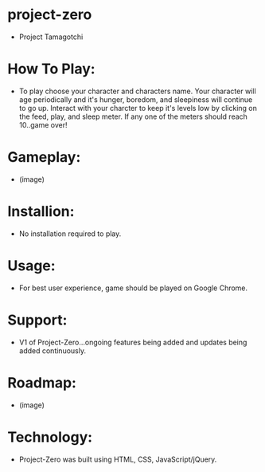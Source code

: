 # project-zero
- Project Tamagotchi

# How To Play:
- To play choose your character and characters name. Your character will age periodically and it's hunger, boredom, and sleepiness will continue to go up. Interact with your charcter to keep it's levels low by clicking on the feed, play, and sleep meter. If any one of the meters should reach 10..game over!

# Gameplay:
- (image)

# Installion:
- No installation required to play.

# Usage:
- For best user experience, game should be played on Google Chrome.

# Support:
- V1 of Project-Zero...ongoing features being added and updates being added continuously.

# Roadmap:
- (image)

# Technology:
- Project-Zero was built using HTML, CSS, JavaScript/jQuery.
